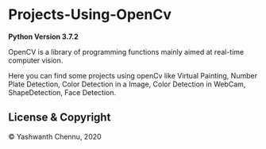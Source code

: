 # Projects-Using-OpenCv 

**Python Version 3.7.2**
  
  OpenCV is a library of programming functions mainly aimed at real-time computer vision.
  
  Here you can find some projects using openCv like Virtual Painting, Number Plate Detection, Color Detection in a Image, Color Detection in WebCam, ShapeDetection, Face Detection.
  

## License & Copyright
© Yashwanth Chennu, 2020
 
